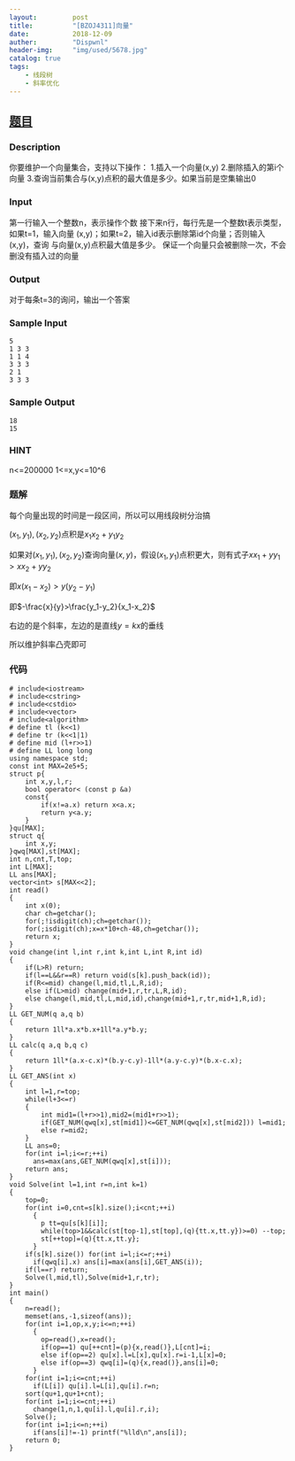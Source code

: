 ```yaml
---
layout:         post
title:          "[BZOJ4311]向量"
date:           2018-12-09
auther:         "Dispwnl"
header-img:     "img/used/5678.jpg"
catalog: true
tags:
    - 线段树
    - 斜率优化
---
```

## [题目](https://www.lydsy.com/JudgeOnline/problem.php?id=4311)
### Description
你要维护一个向量集合，支持以下操作：
1.插入一个向量(x,y)
2.删除插入的第i个向量
3.查询当前集合与(x,y)点积的最大值是多少。如果当前是空集输出0
### Input
第一行输入一个整数n，表示操作个数
接下来n行，每行先是一个整数t表示类型，如果t=1，输入向量
(x,y)；如果t=2，输入id表示删除第id个向量；否则输入(x,y)，查询
与向量(x,y)点积最大值是多少。
保证一个向量只会被删除一次，不会删没有插入过的向量
### Output
对于每条t=3的询问，输出一个答案

### Sample Input
```
5
1 3 3
1 1 4
3 3 3
2 1
3 3 3
```

### Sample Output
```
18
15
```

### HINT
n<=200000 1<=x,y<=10^6

### 题解
每个向量出现的时间是一段区间，所以可以用线段树分治搞

$(x_1,y_1),(x_2,y_2)$点积是$x_1x_2+y_1y_2$

如果对$(x_1,y_1),(x_2,y_2)$查询向量$(x,y)$，假设$(x_1,y_1)$点积更大，则有式子$xx_1+yy_1>xx_2+yy_2$

即$x(x_1-x_2)>y(y_2-y_1)$

即$-\frac{x}{y}>\frac{y_1-y_2}{x_1-x_2}$

右边的是个斜率，左边的是直线$y=kx$的垂线

所以维护斜率凸壳即可

### 代码
```
# include<iostream>
# include<cstring>
# include<cstdio>
# include<vector>
# include<algorithm>
# define tl (k<<1)
# define tr (k<<1|1)
# define mid (l+r>>1)
# define LL long long
using namespace std;
const int MAX=2e5+5;
struct p{
    int x,y,l,r;
    bool operator< (const p &a)
    const{
        if(x!=a.x) return x<a.x;
        return y<a.y;
    }
}qu[MAX];
struct q{
    int x,y;
}qwq[MAX],st[MAX];
int n,cnt,T,top;
int L[MAX];
LL ans[MAX];
vector<int> s[MAX<<2];
int read()
{
    int x(0);
    char ch=getchar();
    for(;!isdigit(ch);ch=getchar());
    for(;isdigit(ch);x=x*10+ch-48,ch=getchar());
    return x;
}
void change(int l,int r,int k,int L,int R,int id)
{
    if(L>R) return;
    if(l==L&&r==R) return void(s[k].push_back(id));
    if(R<=mid) change(l,mid,tl,L,R,id);
    else if(L>mid) change(mid+1,r,tr,L,R,id);
    else change(l,mid,tl,L,mid,id),change(mid+1,r,tr,mid+1,R,id);
}
LL GET_NUM(q a,q b)
{
    return 1ll*a.x*b.x+1ll*a.y*b.y;
}
LL calc(q a,q b,q c)
{
    return 1ll*(a.x-c.x)*(b.y-c.y)-1ll*(a.y-c.y)*(b.x-c.x);
}
LL GET_ANS(int x)
{
    int l=1,r=top;
    while(l+3<=r)
    {
        int mid1=(l+r>>1),mid2=(mid1+r>>1);
        if(GET_NUM(qwq[x],st[mid1])<=GET_NUM(qwq[x],st[mid2])) l=mid1;
        else r=mid2;
    }
    LL ans=0;
    for(int i=l;i<=r;++i)
      ans=max(ans,GET_NUM(qwq[x],st[i]));
    return ans;
}
void Solve(int l=1,int r=n,int k=1)
{
    top=0;
    for(int i=0,cnt=s[k].size();i<cnt;++i)
      {
        p tt=qu[s[k][i]];
        while(top>1&&calc(st[top-1],st[top],(q){tt.x,tt.y})>=0) --top;
        st[++top]=(q){tt.x,tt.y};
      }
    if(s[k].size()) for(int i=l;i<=r;++i)
      if(qwq[i].x) ans[i]=max(ans[i],GET_ANS(i));
    if(l==r) return;
    Solve(l,mid,tl),Solve(mid+1,r,tr);
}
int main()
{
    n=read();
    memset(ans,-1,sizeof(ans));
	for(int i=1,op,x,y;i<=n;++i)
      {
        op=read(),x=read();
        if(op==1) qu[++cnt]=(p){x,read()},L[cnt]=i;
        else if(op==2) qu[x].l=L[x],qu[x].r=i-1,L[x]=0;
        else if(op==3) qwq[i]=(q){x,read()},ans[i]=0;
      }
    for(int i=1;i<=cnt;++i)
      if(L[i]) qu[i].l=L[i],qu[i].r=n;
    sort(qu+1,qu+1+cnt);
    for(int i=1;i<=cnt;++i)
      change(1,n,1,qu[i].l,qu[i].r,i);
    Solve();
    for(int i=1;i<=n;++i)
      if(ans[i]!=-1) printf("%lld\n",ans[i]);
    return 0;
}
```
